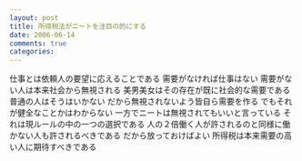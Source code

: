 ```yaml
---
layout: post
title: 所得税法がニートを注目の的にする
date: 2006-06-14
comments: true
categories:
---
```



仕事とは依頼人の要望に応えることである
需要がなければ仕事はない
需要がない人は本来社会から無視される
美男美女はその存在が既に社会的な需要である
普通の人はそうはいかない
だから無視されないよう皆自ら需要を作る
でもそれが健全なことかはわからない
一方でニートは無視されてもいいと言っている
それは現ルールの中の一つの選択である
人の２倍働く人が許されるのと同様に働かない人も許されるべきである
だから放っておけばよい
所得税は本来需要の高い人に期待すべきである